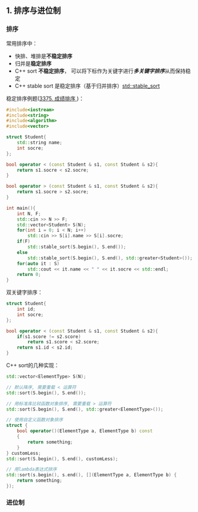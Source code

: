 ## 1. 排序与进位制

### 排序

常用排序中：

- 快排、堆排是**不稳定排序**
- 归并是**稳定排序**
- C++ sort **不稳定排序**， 可以将下标作为关键字进行***多关键字排序***从而保持稳定
- C++ stable sort 是稳定排序（基于归并排序）[std::stable_sort](https://zh.cppreference.com/w/cpp/algorithm/stable_sort)

稳定排序例题([3375. 成绩排序 ](https://www.acwing.com/problem/content/3378/))：

```c++
#include<iostream>
#include<string>
#include<algorithm>
#include<vector>

struct Student{
    std::string name;
    int socre;
};

bool operator < (const Student & s1, const Student & s2){
    return s1.socre < s2.socre;
}

bool operator > (const Student & s1, const Student & s2){
    return s1.socre > s2.socre;
}

int main(){
    int N, F;
    std::cin >> N >> F;
    std::vector<Student> S(N);
    for(int i = 0; i < N; i++)
        std::cin >> S[i].name >> S[i].socre;
    if(F)
        std::stable_sort(S.begin(), S.end());
    else
        std::stable_sort(S.begin(), S.end(), std::greater<Student>());
    for(auto it : S)
        std::cout << it.name << " " << it.socre << std::endl;
    return 0;
}
```

双关键字排序：

```c++
struct Student{
    int id;
    int socre;
};

bool operator < (const Student & s1, const Student & s2){
    if(s1.score != s2.score)
        return s1.score < s2.score;
    return s1.id < s2.id;
}
```

C++ sort的几种实现：

```c++
std::vector<ElementType> S(N);

// 默认降序, 需要重载 < 运算符
std::sort(S.begin(), S.end());

// 用标准库比较函数对象排序, 需要重载 > 运算符
std::sort(S.begin(), S.end(), std::greater<ElementType>());

// 使用自定义函数对象排序
struct {
    bool operator()(ElementType a, ElementType b) const
    {   
        return something;
    }   
} customLess;
std::sort(S.begin(), S.end(), customLess);

// 用lambda表达式排序
std::sort(s.begin(), s.end(), [](ElementType a, ElementType b) {
    return something;   
});
```

### 进位制



